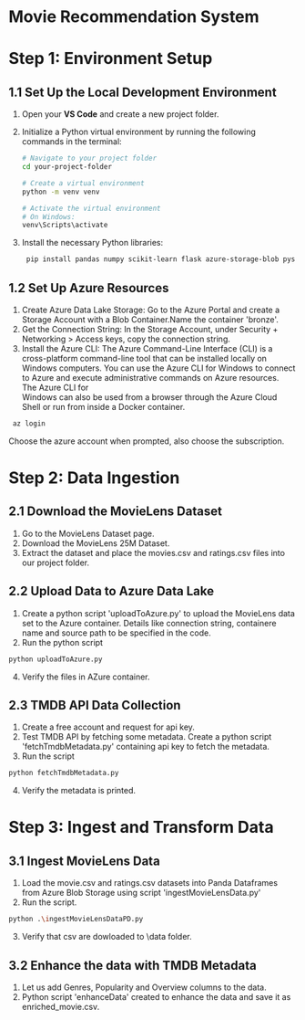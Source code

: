 # Movie Recommendation System
# Step 1: Environment Setup

## 1.1 Set Up the Local Development Environment
1. Open your **VS Code** and create a new project folder.
2. Initialize a Python virtual environment by running the following commands in the terminal:

   ```bash
   # Navigate to your project folder
   cd your-project-folder

   # Create a virtual environment
   python -m venv venv

   # Activate the virtual environment
   # On Windows:
   venv\Scripts\activate
   ```
   
3. Install the necessary Python libraries:

   ```bash
    pip install pandas numpy scikit-learn flask azure-storage-blob pyspark
   ```

## 1.2 Set Up Azure Resources
1. Create Azure Data Lake Storage:
   Go to the Azure Portal and create a Storage Account with a Blob Container.Name the container 'bronze'.
2. Get the Connection String:
   In the Storage Account, under Security + Networking > Access keys, copy the connection string.
3. Install the Azure CLI:
   The Azure Command-Line Interface (CLI) is a cross-platform command-line tool that can be installed locally on Windows computers. You can use the Azure CLI for Windows to connect to Azure and execute administrative commands on Azure resources. The Azure CLI for       
   Windows can also be used from a browser through the Azure Cloud Shell or run from inside a Docker container.
  
  ```bash
   az login
   ```

  Choose the azure account when prompted, also choose the subscription.
 
# Step 2: Data Ingestion
## 2.1 Download the MovieLens Dataset
1. Go to the MovieLens Dataset page.
2. Download the MovieLens 25M Dataset.
3. Extract the dataset and place the movies.csv and ratings.csv files into our project folder.

## 2.2 Upload Data to Azure Data Lake
1. Create a python script 'uploadToAzure.py' to upload the MovieLens data set to the Azure container. Details like connection string, containere name and source path to be specified in the code.
2. Run the python script
```bash
python uploadToAzure.py
```
4. Verify the files in AZure container.

## 2.3 TMDB API Data Collection
1. Create a free account and request for api key.
2. Test TMDB API by fetching some metadata. Create a python script 'fetchTmdbMetadata.py' containing api key to fetch the metadata.
3. Run the script
```bash
python fetchTmdbMetadata.py
```
4. Verify the metadata is printed.

# Step 3: Ingest and Transform Data
## 3.1 Ingest MovieLens Data
1. Load the movie.csv and ratings.csv datasets into Panda Dataframes from Azure Blob Storage using script 'ingestMovieLensData.py'
2. Run the script.
   
```bash
python .\ingestMovieLensDataPD.py
```
3. Verify that csv are dowloaded to \data folder.

## 3.2 Enhance the data with TMDB Metadata
1. Let us add Genres, Popularity and Overview columns to the data.
2. Python script 'enhanceData' created to enhance the data and save it as enriched_movie.csv.
